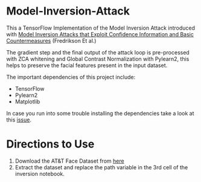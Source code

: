 # Model-Inversion-Attack

This a TensorFlow Implementation of the Model Inversion Attack introduced with [Model Inversion Attacks that Exploit Confidence Information and Basic Countermeasures](https://dl.acm.org/citation.cfm?id=2813677) (Fredrikson Et al.)

The gradient step and the final output of the attack loop is pre-processed with ZCA whitening and Global Contrast Normalization with Pylearn2, this helps to preserve the facial features present in the input dataset. 


The important dependencies of this project include: 
- TensorFlow 
- Pylearn2
- Matplotlib

In case you run into some trouble installing the dependencies take a look at this [issue](https://github.com/yashkant/Model-Inversion-Attack/issues/1). 

# Directions to Use 

1. Download the AT&T Face Dataset from [here](https://www.kaggle.com/kasikrit/att-database-of-faces?select=s1)
2. Extract the dataset and replace the path variable in the 3rd cell of the inversion notebook. 
